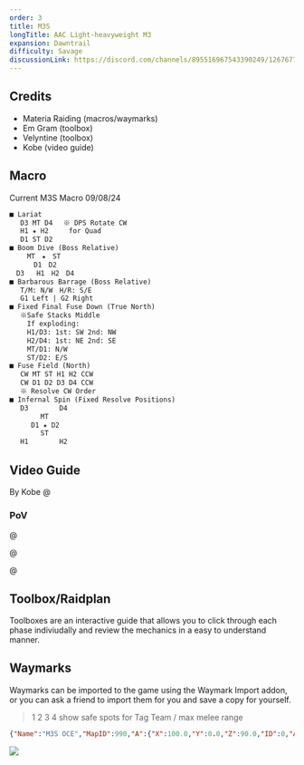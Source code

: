 ```yaml
---
order: 3
title: M3S
longTitle: AAC Light-heavyweight M3
expansion: Dawntrail
difficulty: Savage
discussionLink: https://discord.com/channels/895516967543390249/1267677717495681064
---
```

## Credits
- Materia Raiding (macros/waymarks)
- Em Gram (toolbox)
- Velyntine (toolbox)
- Kobe (video guide)

## Macro

Current M3S Macro 09/08/24
```markdown
■ Lariat
　 D3 MT D4　 ※ DPS Rotate CW 
　 H1 ★ H2　　　for Quad
　 D1 ST D2
■ Boom Dive (Boss Relative)
 　　MT　★　ST
 　　　D1　D2
　D3   H1　H2　D4
■ Barbarous Barrage (Boss Relative)
　 T/M: N/W　H/R: S/E
　 G1 Left | G2 Right
■ Fixed Final Fuse Down (True North)
　 ※Safe Stacks Middle
　 　If exploding:
　 　H1/D3: 1st: SW 2nd: NW
　 　H2/D4: 1st: NE 2nd: SE
　 　MT/D1: N/W
 　　ST/D2: E/S
■ Fuse Field (North)
　 CW MT ST H1 H2 CCW
　 CW D1 D2 D3 D4 CCW
　 ※ Resolve CW Order
■ Infernal Spin (Fixed Resolve Positions)
　 D3　　　 　D4
　　 　　MT
　 　 D1 ★ D2
　 　　　ST
　 H1　　　 　H2
```

## Video Guide
By Kobe
@[](https://youtu.be/tR8nsfc-qfw)

### PoV
@[](https://youtu.be/YUKXZTfbweQ)

@[](https://youtu.be/6Xbhg-K8lBk)

@[](https://youtu.be/eN3IzaXPGQg)


## Toolbox/Raidplan
Toolboxes are an interactive guide that allows you to click through each phase indiviudally and review the mechanics in a easy to understand manner.

<Action title='Barbarous Barrage Toolbox' color='red' href='https://raidplan.io/plan/CWX-puH0h72E14CF' />
<Action title='Final Fusedown Toolbox' color='red' href='https://raidplan.io/plan/X-4Njj0LUUVq8fSr' />

## Waymarks
Waymarks can be imported to the game using the Waymark Import addon, or you can ask a friend to import them for you and save a copy for yourself.

> 1 2 3 4 show safe spots for Tag Team / max melee range
```json
{"Name":"M3S OCE","MapID":990,"A":{"X":100.0,"Y":0.0,"Z":90.0,"ID":0,"Active":true},"B":{"X":110.0,"Y":0.0,"Z":100.0,"ID":1,"Active":true},"C":{"X":100.0,"Y":0.0,"Z":110.0,"ID":2,"Active":true},"D":{"X":90.0,"Y":0.0,"Z":100.0,"ID":3,"Active":true},"One":{"X":93.5,"Y":0.0,"Z":93.5,"ID":4,"Active":true},"Two":{"X":106.5,"Y":0.0,"Z":93.5,"ID":5,"Active":true},"Three":{"X":106.5,"Y":0.0,"Z":106.5,"ID":6,"Active":true},"Four":{"X":93.5,"Y":0.0,"Z":106.5,"ID":7,"Active":true}}
```

![](/images/355264543-1c3db437-1fac-4cac-ab48-8b6d9746e99c.webp)
